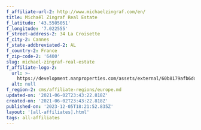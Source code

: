 ```yaml
---
f_affiliate-url-2: http://www.michaelzingraf.com/en/
title: Michaël Zingraf Real Estate
f_latitude: '43.5505051'
f_longitude: '7.022555'
f_street-address-2: 34 La Croisette­
f_city-2: Cannes­
f_state-addbreviated-2: AL­
f_country-2: France
f_zip-code-2: '6400'
slug: michael-zingraf-real-estate
f_affiliate-logo-2:
  url: >-
    https://development.nanproperties.com/assets/external/60b8179afb6dd01d62d5af60_6081e57b77bb75188bd40cd0_60785a427528093c694bd1ea_content_unnamed.png
  alt: null
f_region-2: cms/affiliate-regions/europe.md
updated-on: '2021-06-02T23:43:22.818Z'
created-on: '2021-06-02T23:43:22.818Z'
published-on: '2023-12-05T18:21:52.835Z'
layout: '[all-affiliates].html'
tags: all-affiliates
---
```



